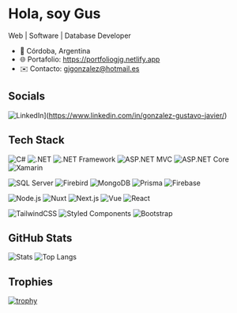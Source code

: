# Hola, soy Gus

Web | Software | Database Developer

- 📍 Córdoba, Argentina
- 🌐 Portafolio: https://portfoliogjg.netlify.app
- ✉️ Contacto: gjgonzalez@hotmail.es

## Socials
![LinkedIn](https://img.shields.io/badge/LinkedIn-0A66C2?logo=linkedin&logoColor=white)](https://www.linkedin.com/in/gonzalez-gustavo-javier/)

## Tech Stack
![C#](https://img.shields.io/badge/C%23-239120?logo=csharp&logoColor=white)
![.NET](https://img.shields.io/badge/.NET-512BD4?logo=dotnet&logoColor=white)
![.NET Framework](https://img.shields.io/badge/.NET%20Framework-5C2D91?logo=dotnet&logoColor=white)
![ASP.NET MVC](https://img.shields.io/badge/ASP.NET%20MVC-5C2D91?logo=dotnet&logoColor=white)
![ASP.NET Core](https://img.shields.io/badge/ASP.NET%20Core-512BD4?logo=dotnet&logoColor=white)
![Xamarin](https://img.shields.io/badge/Xamarin-3498DB?logo=xamarin&logoColor=white)

![SQL Server](https://img.shields.io/badge/SQL%20Server-CC2927?logo=microsoftsqlserver&logoColor=white)
![Firebird](https://img.shields.io/badge/Firebird-EE3E3E?logo=firebird&logoColor=white)
![MongoDB](https://img.shields.io/badge/MongoDB-4EA94B?logo=mongodb&logoColor=white)
![Prisma](https://img.shields.io/badge/Prisma-2D3748?logo=prisma&logoColor=white)
![Firebase](https://img.shields.io/badge/Firebase-FFCA28?logo=firebase&logoColor=black)

![Node.js](https://img.shields.io/badge/Node.js-393?logo=nodedotjs&logoColor=white)
![Nuxt](https://img.shields.io/badge/Nuxt-00DC82?logo=nuxtdotjs&logoColor=white)
![Next.js](https://img.shields.io/badge/Next.js-000000?logo=nextdotjs&logoColor=white)
![Vue](https://img.shields.io/badge/Vue-35495E?logo=vuedotjs&logoColor=4FC08D)
![React](https://img.shields.io/badge/React-20232A?logo=react&logoColor=61DAFB)

![TailwindCSS](https://img.shields.io/badge/Tailwind-38B2AC?logo=tailwindcss&logoColor=white)
![Styled Components](https://img.shields.io/badge/Styled--Components-DB7093?logo=styledcomponents&logoColor=white)
![Bootstrap](https://img.shields.io/badge/Bootstrap-7952B3?logo=bootstrap&logoColor=white)

## GitHub Stats
![Stats](https://github-readme-stats.vercel.app/api?username=gusgeet&show_icons=true)
![Top Langs](https://github-readme-stats.vercel.app/api/top-langs/?username=gusgeet&layout=compact)

## Trophies
[![trophy](https://github-profile-trophy.vercel.app/?username=gusgeet&theme=flat&margin-w=10)](https://github-profile-trophy.vercel.app/?username=gusgeet&theme=flat&margin-w=10)
